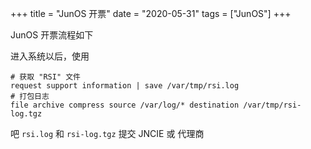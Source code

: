 +++
title = "JunOS 开票"
date = "2020-05-31"
tags = ["JunOS"]
+++

JunOS 开票流程如下

进入系统以后，使用

```shell
# 获取 "RSI" 文件
request support information | save /var/tmp/rsi.log
# 打包日志
file archive compress source /var/log/* destination /var/tmp/rsi-log.tgz
```

吧 `rsi.log` 和 `rsi-log.tgz` 提交 JNCIE 或 代理商
